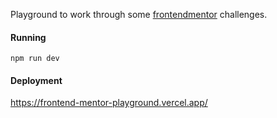 Playground to work through some [frontendmentor](https://www.frontendmentor.io/challenges) challenges.

#### Running

```
npm run dev
```

#### Deployment

https://frontend-mentor-playground.vercel.app/
